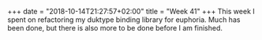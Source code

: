 +++
date = "2018-10-14T21:27:57+02:00"
title = "Week 41"
+++
This week I spent on refactoring my duktype binding library for euphoria. Much has been done, but there is also more to be done before I am finished.

